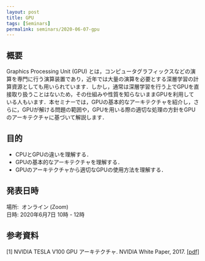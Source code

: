 ```yaml
---
layout: post
title: GPU
tags: [Seminars]
permalink: seminars/2020-06-07-gpu
---
```


## 概要
Graphics Processing Unit (GPU) とは，コンピュータグラフィックスなどの演算を専門に行う演算装置であり，近年では大量の演算を必要とする深層学習の計算資源としても用いられています．しかし，通常は深層学習を行う上でGPUを直接取り扱うことはないため，その仕組みや性質を知らないままGPUを利用している人もいます．本セミナーでは，GPUの基本的なアーキテクチャを紹介し，さらに，GPUが解ける問題の範囲や，GPUを用いる際の適切な処理の方針をGPUのアーキテクチャに基づいて解説します．

## 目的
- CPUとGPUの違いを理解する．
- GPUの基本的なアーキテクチャを理解する．
- GPUのアーキテクチャから適切なGPUの使用方法を理解する．

## 発表日時
場所:  オンライン (Zoom) \
日時: 2020年6月7日 10時 - 12時

## 参考資料
[1] NVIDIA TESLA V100 GPU アーキテクチャ. NVIDIA White Paper, 2017. [[pdf]](https://images.nvidia.com/content/pdf/tesla/Volta-Architecture-Whitepaper-v1.1-jp.pdf)